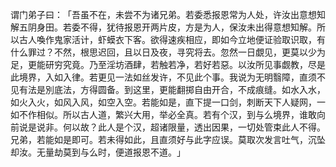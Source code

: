 谓门弟子曰：​「吾虽不在，未尝不为诸兄弟。若委悉报恩常为人处，许汝出意想知解五阴身田。若委不得，犹待报恩开两片皮，方是为人，保汝未出得意想知解。所以古人喚作鬼家活计，虾蟆衣下客。欲得速疾相应，即如今立地便证验取识取，有什么罪过？不然，根思迟回，且以日及夜，寻究将去。忽然一日覷见，更莫以少为足，更能研穷究竟。乃至淫坊酒肆，若触若净，若好若惡。以汝所见事觑教，尽是此境界，入如入律。若更见一法如丝发许，不见此个事。我说为无明翳障，直须不见有法是別底法，方得圆备。到这里，更能翻掷自由开合，不成痕缝。如水入水，如火入火，如风入风，如空入空。若能如是，直下提一口剑，刺断天下人疑网，一如不作相似。所以古人道，繁兴大用，举必全真。若有个汉，到与么境界，谁敢向前说是说非。何以故？此人是个汉，超诸限量，透出因果，一切处管束此人不得。兄弟，若能如是即可。若未得如此，且直须好与此字应误。莫取次发言吐气，沉坠却汝。无量劫莫到与么时，便道报恩不道。​」